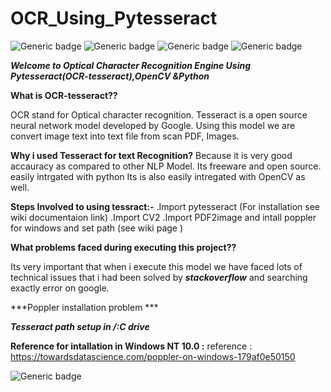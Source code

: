 # OCR_Using_Pytesseract

  ![Generic badge](https://img.shields.io/badge/Pytessract-v1:-orange.svg)                              ![Generic badge](https://img.shields.io/badge/OCR-v1:-blue.svg)              ![Generic badge](https://img.shields.io/badge/Python-v3:-orange.svg)                          ![Generic badge](https://img.shields.io/badge/OpenCV-v1:-blue.svg)

***Welcome to Optical Character Recognition  Engine Using Pytesseract(OCR-tesseract),OpenCV &Python***

**What is OCR-tesseract??**

  OCR stand for Optical character recognition.
Tesseract is a open source neural network model developed by Google.
Using this model we are convert image text into text file from scan PDF, Images.




**Why i used Tesseract for text Recognition?**
     Because it is very good accauracy as compared to other NLP Model.
     Its freeware and open source.
     easily intrgated with python 
     Its is also easily intregated with OpenCV as well.
     
     
 **Steps Involved to using tessract:-**
     .Import pytesseract (For installation see wiki documentaion link)
     .Import CV2 
     .Import PDF2image 
    and intall poppler for windows and set path  (see wiki page )
    
    
**What problems faced during executing this project??**

   Its very important that when i execute this model we have faced lots of technical issues that i had been solved by ***stackoverflow*** and searching exactly error on google.
   
   ***Poppler installation problem ***
   
   ***Tesseract path setup in /:C drive***
    
    
    
  **Reference for intallation in Windows NT 10.0 :**   reference : https://towardsdatascience.com/poppler-on-windows-179af0e50150
  
  
  
      
  ![Generic badge](https://img.shields.io/badge/ThankYou:-orange.svg)  
     
